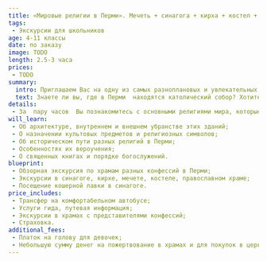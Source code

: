 ```yaml
---
title: «Мировые религии в Перми». Мечеть + синагога + кирха + костел + храм.
tags:
 - Экскурсии для школьников
age: 4-11 классы
date: по заказу
image: TODO
length: 2.5-3 часа
prices:
 - TODO
summary:
  intro: Приглашаем Вас на одну из самых разноплановых и увлекательных экскурсий в мире!
  text: Знаете ли вы, где в Перми  находятся католический собор? Хотите посетить Синагогу и Мечеть? Пермь всегда была гостеприимным домом для множества народов, населявших Россию. Здесь издавна жили татары, армяне, немцы, поляки,  евреи, башкиры и удмурты. Часть из гостей Перми приняла православие. Другие сохранили свою религию и построили свои храмы. Все они мирно сосуществовали с православными святынями, придавая облику Перми черты настоящей миролюбивой столицы губернии Прикамья.
details:
 - За  пару часов  Вы познакомитесь с основными религиями мира, которые сформировали культурное наследие человечества – православие, католицизм, протестантизм, иудаизм и ислам. Побывав в костеле, синагоге, мечети, лютеранской кирхи и в и в православном храме Вы ощутите настоящую атмосферу религиозных обрядов.
will_learn:
 - Об архитектуре, внутреннем и внешнем убранстве этих зданий;
 - О назначении культовых предметов и религиозных символов;
 - Об историческом пути разных религий в Перми;
 - Особенностях их вероучения;
 - О священных книгах и порядке богослужений.
blueprint:
 - Обзорная экскурсия по храмам разных конфессий в Перми;
 - Экскурсии в синагоге, кирхе, мечете, костеле, православном храме;
 - Посещение кошерной лавки в синагоге.
price_includes:
 - Трансфер на комфортабельном автобусе;
 - Услуги гида, путевая информация;
 - Экскурсии в храмах с представителями конфессий;
 - Страховка.
additional_fees:
 - Платок на голову для девочек;
 - Небольшую сумму денег на пожертвование в храмах и для покупок в церковных лавках, кошерной лавке.
---
```


